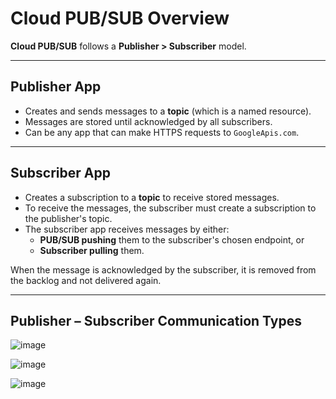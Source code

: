 # Cloud PUB/SUB Overview

**Cloud PUB/SUB** follows a **Publisher > Subscriber** model.

---

## **Publisher App**

- Creates and sends messages to a **topic** (which is a named resource).
- Messages are stored until acknowledged by all subscribers.
- Can be any app that can make HTTPS requests to `GoogleApis.com`.

---

## **Subscriber App**

- Creates a subscription to a **topic** to receive stored messages.
- To receive the messages, the subscriber must create a subscription to the publisher's topic.
- The subscriber app receives messages by either:
  - **PUB/SUB pushing** them to the subscriber's chosen endpoint, or
  - **Subscriber pulling** them.
  
When the message is acknowledged by the subscriber, it is removed from the backlog and not delivered again.

---

## **Publisher – Subscriber Communication Types**

![image](https://github.com/user-attachments/assets/3625344c-01fb-400f-857d-c62c91332862)

![image](https://github.com/user-attachments/assets/34510a38-e037-4ea4-a0f5-cac17905999f)

![image](https://github.com/user-attachments/assets/ddd81eb9-6544-482a-a476-39c7ad42f947)

